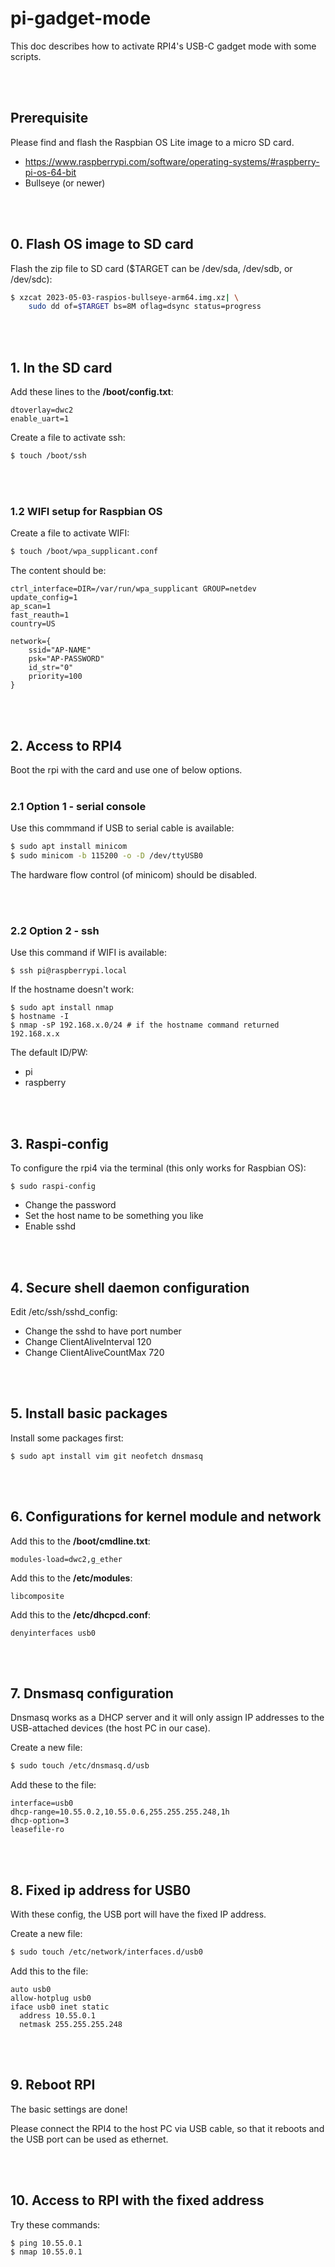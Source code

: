 # pi-gadget-mode

This doc describes how to activate RPI4's USB-C gadget mode with some scripts.

<br/><br/>

## Prerequisite

Please find and flash the Raspbian OS Lite image to a micro SD card.
- https://www.raspberrypi.com/software/operating-systems/#raspberry-pi-os-64-bit
- Bullseye (or newer)

<br/><br/>

## 0. Flash OS image to SD card

Flash the zip file to SD card ($TARGET can be /dev/sda, /dev/sdb, or /dev/sdc):
```sh
$ xzcat 2023-05-03-raspios-bullseye-arm64.img.xz| \
	sudo dd of=$TARGET bs=8M oflag=dsync status=progress
```

<br/><br/>

## 1. In the SD card

Add these lines to the **/boot/config.txt**:

```
dtoverlay=dwc2
enable_uart=1
```

Create a file to activate ssh:

```sh
$ touch /boot/ssh
```

<br/><br/>

### 1.2 WIFI setup for Raspbian OS

Create a file to activate WIFI:

```sh
$ touch /boot/wpa_supplicant.conf
```

The content should be:

```
ctrl_interface=DIR=/var/run/wpa_supplicant GROUP=netdev
update_config=1
ap_scan=1
fast_reauth=1
country=US

network={
	ssid="AP-NAME"
	psk="AP-PASSWORD"
	id_str="0"
	priority=100
}
```

<br/><br/>

## 2. Access to RPI4

Boot the rpi with the card and use one of below options.
<br/><br/>

### 2.1 Option 1 - serial console

Use this commmand if USB to serial cable is available:

```sh
$ sudo apt install minicom
$ sudo minicom -b 115200 -o -D /dev/ttyUSB0
```

The hardware flow control (of minicom) should be disabled.

<br/><br/>

### 2.2 Option 2 - ssh 

Use this command if WIFI is available:

```
$ ssh pi@raspberrypi.local
```

If the hostname doesn't work:

```
$ sudo apt install nmap
$ hostname -I
$ nmap -sP 192.168.x.0/24 # if the hostname command returned 192.168.x.x
```

The default ID/PW: 
- pi
- raspberry

<br/><br/>

## 3. Raspi-config

To configure the rpi4 via the terminal (this only works for Raspbian OS):

```
$ sudo raspi-config
```

- Change the password
- Set the host name to be something you like
- Enable sshd

<br/><br/>

## 4. Secure shell daemon configuration

Edit /etc/ssh/sshd_config:

- Change the sshd to have port number  
- Change ClientAliveInterval 120
- Change ClientAliveCountMax 720

<br/><br/>

## 5. Install basic packages

Install some packages first:

```
$ sudo apt install vim git neofetch dnsmasq
```

<br/><br/>

## 6. Configurations for kernel module and network

Add this to the **/boot/cmdline.txt**:

```
modules-load=dwc2,g_ether
```

Add this to the **/etc/modules**:

```
libcomposite
```

Add this to the **/etc/dhcpcd.conf**:

```
denyinterfaces usb0
```

<br/><br/>

## 7. Dnsmasq configuration

Dnsmasq works as a DHCP server and it will only assign IP addresses to the USB-attached devices (the host PC in our case).

Create a new file:

```sh
$ sudo touch /etc/dnsmasq.d/usb
```

Add these to the file:

```
interface=usb0
dhcp-range=10.55.0.2,10.55.0.6,255.255.255.248,1h
dhcp-option=3
leasefile-ro
```

<br/><br/>

## 8. Fixed ip address for USB0

With these config, the USB port will have the fixed IP address.

Create a new file:

```sh
$ sudo touch /etc/network/interfaces.d/usb0 
```

Add this to the file:

```
auto usb0
allow-hotplug usb0
iface usb0 inet static
  address 10.55.0.1
  netmask 255.255.255.248
```

<br/><br/>

## 9. Reboot RPI

The basic settings are done!

Please connect the RPI4 to the host PC via USB cable, so that it reboots and the USB port can be used as ethernet.

<br/><br/>

## 10. Access to RPI with the fixed address

Try these commands:

```sh
$ ping 10.55.0.1
$ nmap 10.55.0.1
```

<br/><br/>

